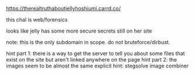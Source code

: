 https://therealtruthaboutjellyhoshiumi.carrd.co/

this chal is web/forensics

looks like jelly has some more secure secrets still on her site

note: this is the only subdomain in scope. do not bruteforce/dirbust.

hint part 1: there is a way to get the server to tell you about some files that exist on the site but aren't linked anywhere on the page
hint part 2: the images seem to be almost the same
explicit hint: stegsolve image combiner